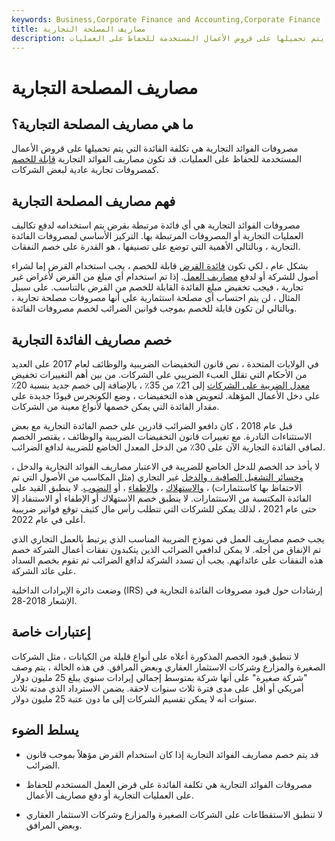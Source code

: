 ```yaml
---
keywords: Business,Corporate Finance and Accounting,Corporate Finance
title: مصاريف المصلحة التجارية
description: مصروفات الفوائد التجارية هي تكلفة الفائدة التي يتم تحميلها على قروض الأعمال المستخدمة للحفاظ على العمليات.
---
```


# مصاريف المصلحة التجارية
## ما هي مصاريف المصلحة التجارية؟

مصروفات الفوائد التجارية هي تكلفة الفائدة التي يتم تحميلها على قروض الأعمال المستخدمة للحفاظ على العمليات. قد تكون مصاريف الفوائد التجارية [قابلة للخصم](/interest-deduction) كمصروفات تجارية عادية لبعض الشركات.

## فهم مصاريف المصلحة التجارية

مصروفات الفوائد التجارية هي أي فائدة مرتبطة بقرض يتم استخدامه لدفع تكاليف العمليات التجارية أو المصروفات المرتبطة بها. التركيز الأساسي لمصروفات الفائدة التجارية ، وبالتالي الأهمية التي توضع على تصنيفها ، هو القدرة على خصم النفقات.

بشكل عام ، لكي تكون [فائدة القرض](/interest) قابلة للخصم ، يجب استخدام القرض إما لشراء أصول للشركة أو لدفع [مصاريف العمل](/businessexpenses). إذا تم استخدام أي مبلغ من القرض لأغراض غير تجارية ، فيجب تخفيض مبلغ الفائدة القابلة للخصم من القرض بالتناسب. على سبيل المثال ، لن يتم احتساب أي مصلحة استثمارية على أنها مصروفات مصلحة تجارية ، وبالتالي لن تكون قابلة للخصم بموجب قوانين الضرائب لخصم مصروفات الفائدة.

## خصم مصاريف الفائدة التجارية

في الولايات المتحدة ، نص قانون التخفيضات الضريبية والوظائف لعام 2017 على العديد من الأحكام التي تقلل العبء الضريبي على الشركات. من بين أهم التغييرات تخفيض [معدل الضريبة على الشركات](/corporatetax) إلى 21٪ من 35٪ ، بالإضافة إلى خصم جديد بنسبة 20٪ على دخل الأعمال المؤهلة. لتعويض هذه التخفيضات ، وضع الكونجرس قيودًا جديدة على مقدار الفائدة التي يمكن خصمها لأنواع معينة من الشركات.

قبل عام 2018 ، كان دافعو الضرائب قادرين على خصم الفائدة التجارية مع بعض الاستثناءات النادرة. مع تغييرات قانون التخفيضات الضريبية والوظائف ، يقتصر الخصم لصافي الفائدة التجارية الآن على 30٪ من الدخل المعدل الخاضع للضريبة لدافع الضرائب.

لا يأخذ حد الخصم للدخل الخاضع للضريبة في الاعتبار مصاريف الفوائد التجارية والدخل ، [وخسائر التشغيل الصافية ، والدخل](/netoperatingloss) غير التجاري (مثل المكاسب من الأصول التي تم الاحتفاظ بها كاستثمارات) ، [والاستهلاك](/depreciation) ، [والإطفاء](/amortization) ، أو [النضوب](/depletion). لا ينطبق القيد على الفائدة المكتسبة من الاستثمارات. لا ينطبق خصم الاستهلاك أو الإطفاء أو الاستنفاد إلا حتى عام 2021 ، لذلك يمكن للشركات التي تتطلب رأس مال كثيف توقع فواتير ضريبية أعلى في عام 2022.

يجب خصم مصاريف العمل في نموذج الضريبة المناسب الذي يرتبط بالعمل التجاري الذي تم الإنفاق من أجله. لا يمكن لدافعي الضرائب الذين يتكبدون نفقات أعمال الشركة خصم هذه النفقات على عائداتهم. يجب أن تسدد الشركة لدافع الضرائب ثم تقوم بخصم السداد على عائد الشركة.

وضعت دائرة الإيرادات الداخلية (IRS) إرشادات حول قيود مصروفات الفائدة التجارية في الإشعار 2018-28.

## إعتبارات خاصة

لا تنطبق قيود الخصم المذكورة أعلاه على أنواع قليلة من الكيانات ، مثل الشركات الصغيرة والمزارع وشركات الاستثمار العقاري وبعض المرافق. في هذه الحالة ، يتم وصف "شركة صغيرة" على أنها شركة بمتوسط إجمالي إيرادات سنوي يبلغ 25 مليون دولار أمريكي أو أقل على مدى فترة ثلاث سنوات لاحقة. يضمن الاسترداد الذي مدته ثلاث سنوات أنه لا يمكن تقسيم الشركات إلى ما دون عتبة 25 مليون دولار.

## يسلط الضوء

- قد يتم خصم مصاريف الفوائد التجارية إذا كان استخدام القرض مؤهلاً بموجب قانون الضرائب.

- مصروفات الفوائد التجارية هي تكلفة الفائدة على قرض العمل المستخدم للحفاظ على العمليات التجارية أو دفع مصاريف الأعمال.

- لا تنطبق الاستقطاعات على الشركات الصغيرة والمزارع وشركات الاستثمار العقاري وبعض المرافق.

